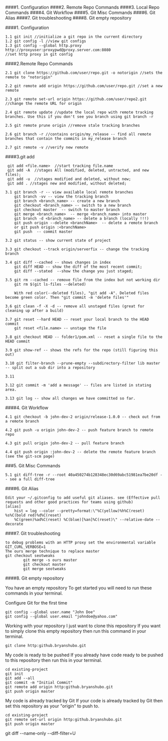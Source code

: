 ####1. Configuration
####2. Remote Repo Commands
####3. Local Repo Commands
####4. Git Workflow
####5. Git Misc Commands
####6. Git Alias
####7. Git troubleshooting
####8. Git empty repository


####1. Configuration


```
1.1 git init //initialize a git repo in the current directory
1.2 git config -l //view git configs
1.3 git config --global http.proxy http://proxyuser:proxypwd@proxy.server.com:8080 
//set http proxy in git config
```

####2.Remote Repo Commands
```
2.1 git clone https://github.com/user/repo.git -o notorigin //sets the remote to "notorigin"
```
```
2.2 git remote add origin https://github.com/user/repo.git //set a new remote
```
```
2.3 git remote set-url origin https://github.com/user/repo2.git //change the remote URL for origin
```
```
2.4 git remote update //update the local repo with remote tracking branches. Use this if you don't see you branch using git branch -r
```
```
2.5 git remote prune origin //remove stale tracking branches
```
```
2.6 git branch -r //contains origin/my_release -- find all remote branches that contain the commits in my_release branch
```
```
2.7 git remote -v //verify new remote
```

####3.git add
```
 git add <file.name>  //start tracking file.name
 git add -A  //stages All (modified, deleted, untracted, and new files);
 git add -u  //stages modified and deleted, without new;
 git add . //stages new and modified, without deleted;
```


```
3.1 git branch -r -- view available local remote branches
    git branch -vv -- view the tracking branch
    git branch <branch_name> -- create a new branch
    git checkout <branch_name> -- switch to a new branch
    git checkout master  -- switch to master branch
    git merge <branch_name>  -- merge <branch_name> into master
    git branch -d <branch_name> -- delete a branch (locally !!!)
    git push origin --delete <branchName>  -- delete a remote branch
    or git push origin :<branchName>
    git push  -- commit master
```
```
3.2 git status -- show current state of project
```
```
3.3 git checkout --track origin/serverfix -- change the tracking branch
```
```
3.4 git diff --cached -- shows changes in index
    git diff HEAD -- show the diff of the most recent commit;
    git diff --stated  --show the change you just staged;
```
```
3.5 git rm --cached -- remove file from the index but not working dir
    git rm $(git ls-files --deleted)
    
    With red color(--deleted files), "git add -A". Deleted files become green color. Then "git commit -m 'delete files'"
```
```
3.6 git clean -f -X -d -- remove all unstaged files (great for cleaning up after a build)
```

```
3.7 git reset --hard HEAD -- reset your local branch to the HEAD commit
    git reset <file.name> -- unstage the file
```
```
3.8 git checkout HEAD -- folder1/pom.xml -- reset a single file to the HEAD commit
```
```
3.9 git show-ref -- shows the refs for the repo (still figuring this out)
```

```
3.10 git filter-branch --prune-empty --subdirectory-filter lib master -- split out a sub dir into a repository
```

```
3.11 
```

```
3.12 git commit -m 'add a message' -- files are listed in stating area.
```

```
3.13 git log -- show all changes we have committed so far.
```

####4. Git Workflow
```
4.1 git checkout -b john-dev-2 origin/release-1.0.0 -- check out from a remote branch
```

```
4.2 git push -u origin john-dev-2 -- push feature branch to remote repo
```

```
4.3 git pull origin john-dev-2 -- pull feature branch
```

```
4.4 git push origin :john-dev-2 -- delete the remote feature branch (see the git-scm page)
```

###5. Git Misc Commands
```
5.1 git diff-tree -r --root 40a450274b128348ec30d69abc51981ea7be20df -- see a full diff-tree
```

####6. Git Alias
```
Edit your ~/.gitconfig to add useful git aliases. see (Effective pull requests and other good practices for teams using github)
[alias]
    hist = log --color --pretty=format:\"%C(yellow)%h%C(reset) %s%C(bold red)%d%C(reset) 
    %C(green)%ad%C(reset) %C(blue)[%an]%C(reset)\" --relative-date --decorate
```

####7. Git troubleshooting
```
to debug problems with an HTTP proxy set the environmental variable GIT_CURL_VERBOSE=1
The ours merge technique to replace master
git checkout seotweaks
        git merge -s ours master  
        git checkout master  
        git merge seotweaks
```

####8. Git empty repository

You have an empty repository
To get started you will need to run these commands in your terminal.

Configure Git for the first time
```
git config --global user.name "John Doe"
git config --global user.email "johndoe@yahoo.com"
```
Working with your repository
I just want to clone this repository
If you want to simply clone this empty repository then run this command in your terminal.
```
git clone http:github.bryanshubo.git
```
My code is ready to be pushed
If you already have code ready to be pushed to this repository then run this in your terminal.
```
cd existing-project
git init
git add --all
git commit -m "Initial Commit"
git remote add origin http:github.bryanshubo.git
git push origin master
```

My code is already tracked by Git
If your code is already tracked by Git then set this repository as your "origin" to push to.
```
cd existing-project
git remote set-url origin http:github.bryanshubo.git
git push origin master
```
git diff --name-only --diff-filter=U
